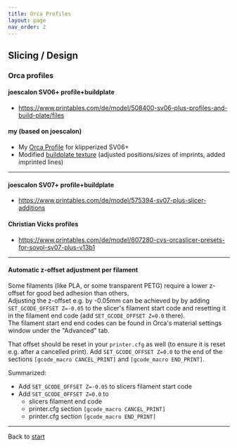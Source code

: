 ```yaml
---
title: Orca Profiles
layout: page
nav_order: 2
---
```

## Slicing / Design

### Orca profiles

#### joescalon SV06+ profile+buildplate
  * <https://www.printables.com/de/model/508400-sv06-plus-profiles-and-build-plate/files>

#### my (based on joescalon)
  * My [Orca Profile](files/tm_sv06_klipper_orca_printer_profiles.zip) for klipperized SV06+
  * Modified [buildplate texture](https://www.printables.com/model/1106765-sv06-bed-texture) (adjusted positions/sizes of imprints, added imprinted lines)

----

#### joescalon SV07+ profile+buildplate
  * <https://www.printables.com/de/model/575394-sv07-plus-slicer-additions>

#### Christian Vicks profiles
  * <https://www.printables.com/de/model/607280-cvs-orcaslicer-presets-for-sovol-sv07-plus-v13b1>

----

#### Automatic z-offset adjustment per filament
Some filaments (like PLA, or some transparent PETG) require a lower z-offset for good bed adhesion than others.  
Adjusting the z-offset e.g. by -0.05mm can be achieved by by adding `SET_GCODE_OFFSET Z=-0.05` to the slicer's filament start code and resetting it in the filament end code (add `SET_GCODE_OFFSET Z=0.0` there).  
The filament start end end codes can be found in Orca's material settings window under the "Advanced" tab.

That offset should be reset in your `printer.cfg` as well (to ensure it is reset e.g. after a cancelled print). Add `SET_GCODE_OFFSET Z=0.0` to the end of the sections `[gcode_macro CANCEL_PRINT]` and `[gcode_macro END_PRINT]`.

Summarized:
  * Add `SET_GCODE_OFFSET Z=-0.05` to slicers filament start code
  * Add `SET_GCODE_OFFSET Z=0.0` to
    * slicers filament end code
    * printer.cfg section `[gcode_macro CANCEL_PRINT]`
    * printer.cfg section `[gcode_macro END_PRINT]`

----
Back to [start](index.md)
